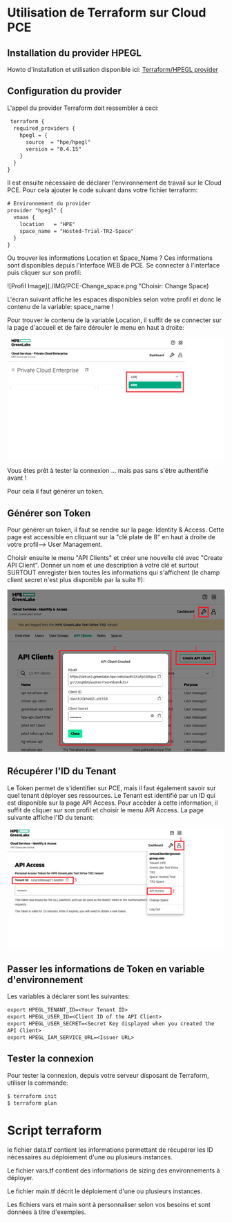 # Utilisation de Terraform sur Cloud PCE
## Installation du provider HPEGL
Howto d'installation et utilisation disponible ici: [Terraform/HPEGL provider](https://github.com/HPE/terraform-provider-hpegl)

## Configuration du provider
L'appel du provider Terraform doit ressembler à ceci:
```
 terraform {
  required_providers {
    hpegl = {
      source  = "hpe/hpegl"
      version = "0.4.15"
    }
  }
}
```
Il est ensuite nécessaire de déclarer l'environnement de travail sur le Cloud PCE. Pour cela ajouter le code suivant dans votre fichier terraform:
```
# Environnement du provider
provider "hpegl" {
  vmaas {
    location   = "HPE"
    space_name = "Hosted-Trial-TR2-Space"
  }
}
```
Ou trouver les informations Location et Space_Name ?
Ces informations sont disponibles depuis l'interface WEB de PCE. Se connecter à l'interface puis cliquer sur son profil:

![Profil Image](./IMG/PCE-Change_space.png "Choisir: Change Space)

L'écran suivant affiche les espaces disponibles selon votre profil et donc le contenu de la variable: space_name !

Pour trouver le contenu de la variable Location, il suffit de se connecter sur la page d'accueil et de faire dérouler le menu en haut à droite:

![Name](./IMG/PCE-Name.png)

Vous êtes prêt à tester la connexion ... mais pas sans s'être authentifié avant !

Pour cela il faut générer un token.

## Générer son Token
Pour générer un token, il faut se rendre sur la page: Identity & Access. Cette page est accessible en cliquant sur la "clé plate de 8" en haut à droite de votre profil--> User Management.

Choisir ensuite le menu "API Clients" et créer une nouvelle clé avec "Create API Client". Donner un nom et une description à votre clé et surtout SURTOUT enregister bien toutes les informations qui s'affichent (le champ client secret n'est plus disponible par la suite !!):

![API Client](./IMG/PCE-API.png)

## Récupérer l'ID du Tenant
Le Token permet de s'identifier sur PCE, mais il faut également savoir sur quel tenant déployer ses ressources. Le Tenant est identifié par un ID qui est disponible sur la page API Access. Pour accèder à cette information, il suffit de cliquer sur son profil et choisir le menu API Access. La page suivante affiche l'ID du tenant:

![Tenant ID](./IMG/PCE-TenantID.png)


## Passer les informations de Token en variable d'environnement
Les variables à déclarer sont les suivantes:
```
export HPEGL_TENANT_ID=<Your Tenant ID>
export HPEGL_USER_ID=<Client ID of the API Client>
export HPEGL_USER_SECRET=<Secret Key displayed when you created the API Client>
export HPEGL_IAM_SERVICE_URL=<Issuer URL>
```
## Tester la connexion
Pour tester la connexion, depuis votre serveur disposant de Terraform, utiliser la commande:
```
$ terraform init
$ terraform plan
```
# Script terraform
le fichier data.tf contient les informations permettant de récupérer les ID nécessaires au déploiement d'une ou plusieurs instances.

Le fichier vars.tf contient des informations de sizing des environnements à déployer.

Le fichier main.tf décrit le déploiement d'une ou plusieurs instances.

Les fichiers vars et main sont à personnaliser selon vos besoins et sont données à titre d'exemples.

